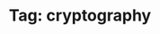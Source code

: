 ---
layout: tagpage
title: "Tag: cryptography"
tag: cryptography
permalink: "/tags/cryptography/"
---
